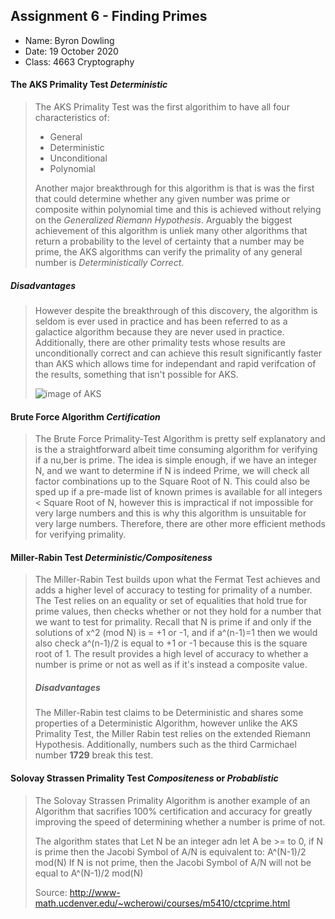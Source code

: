   
## Assignment 6 - Finding Primes

- Name: Byron Dowling
- Date: 19 October 2020
- Class: 4663 Cryptography


#### The AKS Primality Test *Deterministic*
> The AKS Primality Test was the first algorithim to have all four characteristics of:
> - General
> - Deterministic
> - Unconditional
> - Polynomial
>
> Another major breakthrough for this algorithm is that is was the first that could determine whether any given number was prime or composite within polynomial time 
> and this is achieved without relying on the *Generalized Riemann Hypothesis*. Arguably the biggest achievement of this algorithm is unliek many other algorithms that
> return a probability to the level of certainty that a number may be prime, the AKS algorithms can verify the primality of any general number is *Deterministically Correct*.
##### Disadvantages
> However despite the breakthrough of this discovery, the algorithm is seldom is ever used in practice and has been referred to as a galactice algorithm because they are never
> used in practice. Additionally, there are other primality tests whose results are unconditionally correct and can achieve this result significantly faster than AKS which 
> allows time for independant and rapid verifcation of the results, something that isn't possible for AKS.
>
> ![image of AKS](https://slideplayer.com/slide/236065/1/images/3/Original+AKS+Algorithm+August+6%2C+2002+version%3A.jpg)
>

#### Brute Force Algorithm *Certification*
> The Brute Force Primality-Test Algorithm is pretty self explanatory and is the a straightforward albeit time consuming algorithm for verifying if a nu,ber is prime.
> The idea is simple enough, if we have an integer N, and we want to determine if N is indeed Prime, we will check all factor combinations up to the Square Root of N.
> This could also be sped up if a pre-made list of known primes is available for all integers < Square Root of N, however this is impractical if not impossible for 
> very large numbers and this is why this algorithm is unsuitable for very large numbers. Therefore, there are other more efficient methods for verifying primality.

#### Miller-Rabin Test *Deterministic/Compositeness*
> The Miller-Rabin Test builds upon what the Fermat Test achieves and adds a higher level of accuracy to testing for primality of a number.
> The Test relies on an equality or set of equalities that hold true for prime values, then checks whether or not they hold for a number that we want to test for primality.
> Recall that N is prime if and only if the solutions of x^2 (mod N) is = +1 or -1, and if a^(n-1)=1 then we would also check a^(n-1)/2 is equal to +1 or -1 because this
> is the square root of 1. The result provides a high level of accuracy to whether a number is prime or not as well as if it's instead a composite value.
>
>##### Disadvantages
> The Miller-Rabin test claims to be Deterministic and shares some properties of a Deterministic Algorithm, however unlike the AKS Primality Test, the Miller Rabin test relies 
> on the extended Riemann Hypothesis.
> Additionally, numbers such as the third Carmichael number **1729** break this test.


#### Solovay Strassen Primality Test *Compositeness* or *Probablistic*
> The Solovay Strassen Primality Algorithm is another example of an Algorithm that sacrifies 100% certification and accuracy for greatly improving the speed of determining
> whether a number is prime of not. 
>
> The algorithm states that Let N be an integer adn let A be >= to 0, if N is prime then the Jacobi Symbol of A/N is equivalent to: A^(N-1)/2 mod(N)
> If N is not prime, then the Jacobi Symbol of A/N will not be equal to A^(N-1)/2 mod(N)
>
> Source: http://www-math.ucdenver.edu/~wcherowi/courses/m5410/ctcprime.html



